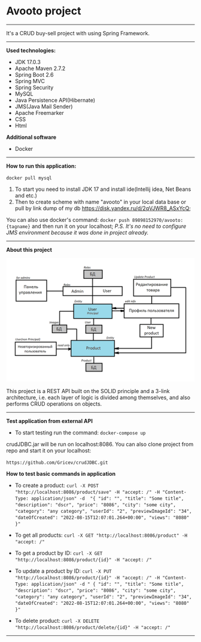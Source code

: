 Avooto project
=


---
It's a CRUD buy-sell project with using Spring Framework.

---
**Used technologies:**

- JDK 17.0.3
- Apache Maven 2.7.2
- Spring Boot 2.6
- Spring MVC
- Spring Security
- MySQL
- Java Persistence API(Hibernate) 
- JMS(Java Mail Sender)
- Apache Freemarker
- CSS
- Html

**Additional software**
- Docker

---
**How to run this application:**

`docker pull mysql`

1. To start you need to install JDK 17 and install ide(Intellij idea, Net Beans and etc.)
2. Then to create scheme with name "avooto" in your local data base or pull by link dump of my db <https://disk.yandex.ru/d/2qVJWR8_ASxYcQ>;

You can also use docker's command: `docker push 89898152970/avooto:{tagname}` and then run it on your localhost;
_P.S. It's no need to configure JMS environment because it was done in project already._
___

**About this project**

![](https://github.com/Gricev/Avooto/blob/master/Scheme.png)

This project is a REST API built on the SOLID principle and a 3-link architecture, i.e. each layer of logic is divided among themselves, and also performs CRUD operations on objects.

---

**Test application from external API**

- To start testing run the command: `docker-compose up`

crudJDBC.jar will be run on localhost:8086. You can also clone project from repo and start it on your localhost:

`https://github.com/Gricev/crudJDBC.git`

**How to test basic commands in application**

- To create a product: `curl -X POST "http://localhost:8086/product/save" -H "accept: /" -H "Content-Type: application/json" -d 
"{
  "id": "",
  "title": "Some title",
  "description": "dscr",
  "price": "8086",
  "city": "some city",
  "category": "any category",
  "userId": "2",
  "previewImageId": "34",
  "dateOfCreated": "2022-08-15T12:07:01.264+00:00",
  "views": "8080"
}"`

- To get all products: `curl -X GET "http://localhost:8086/product" -H "accept: /"`

- To get a product by ID: `curl -X GET "http://localhost:8086/product/{id}" -H "accept: /"`

- To update a product by ID: `curl -X PUT "http://localhost:8086/product/{id}" -H "accept: /" -H "Content-Type: application/json" -d "
{
  "id": "",
  "title": "Some title",
  "description": "dscr",
  "price": "8086",
  "city": "some city",
  "category": "any category",
  "userId": "2",
  "previewImageId": "34",
  "dateOfCreated": "2022-08-15T12:07:01.264+00:00",
  "views": "8080"
}"`

- To delete product: `curl -X DELETE "http://localhost:8086/product/delete/{id}" -H "accept: /"`

___



